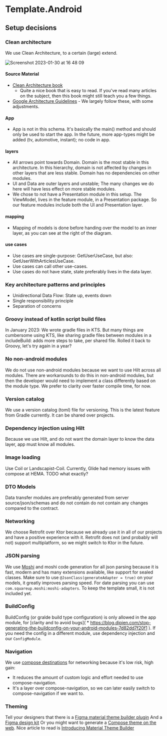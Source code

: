 # Template.Android

## Setup decisions

### Clean architecture

We use Clean Architecture, to a certain (large) extend.

![Screenshot 2023-01-30 at 16 48 09](https://user-images.githubusercontent.com/2270625/215524950-d65bf0ce-1f7a-4c81-a2fa-d6dd4b757420.png)

#### Source Material

- [Clean Architecture book](https://www.amazon.nl/Clean-Architecture-Craftsmans-Software-Structure/dp/0134494164/ref=sr_1_1?__mk_nl_NL=%C3%85M%C3%85%C5%BD%C3%95%C3%91&crid=3PL4CNRB0N4UI&keywords=Robert+C.+Martin+Series+-+Clean+Architecture&qid=1675245338&sprefix=robert+c.+martin+series+-+clean+architecture%2Caps%2C54&sr=8-1)
  - Quite a nice book that is easy to read. If you've read many articles on the subject, then this
  book might still teach you a few things.
- [Google Architecture Guidelines](https://developer.android.com/topic/architecture) - We largely
  follow these, with some adjustments.

#### App

- App is not in this schema. It's basically the main() method and should only be used to start the
  app. In the future, more app-types might be added (tv, automotive, instant); no code in app.

#### layers

- All arrows point towards Domain. Domain is the most stable in this architecture. In this
  hierarchy, domain is not affected by changes in other layers that are less stable. Domain has no
  dependencies on other modules.
- UI and Data are outer layers and unstable; The many changes we do here will have less effect on
  more stable modules.
- We chose to not have a Presentation module in this setup. The ViewModel, lives in the feature
  module, in a Presentation package. So our feature modules include both the UI and Presentation
  layer.

#### mapping

- Mapping of models is done before handing over the model to an inner layer, as you can see at the
  right of the diagram.

#### use cases

- Use cases are single-purpose: GetUserUseCase, but also: GetUserWithArticlesUseCase.
- Use cases can call other use-cases.
- Use cases do not have state, state preferably lives in the data layer.

### Key architecture patterns and principles

- Unidirectional Data Flow: State up, events down
- Single responsibility principle
- Separation of concerns

### Groovy instead of kotlin script build files

In January 2023: We wrote gradle files in KTS. But many things are cumbersome using KTS, like
sharing gradle files between modules in a includeBuild: adds more steps to take, per shared file.
Rolled it back to Groovy, let's try again in
a year?

### No non-android modules

We do not use non-android modules because we want to use Hilt across all modules. There are
workarounds to do this in non-android modules, but then the developer would need to implement a
class differently based on the module type. We prefer to clarity over faster compile time, for
now.

### Version catalog

We use a version catalog (toml) file for versioning. This is the latest feature from Gradle
currently. It can be shared over projects.

### Dependency injection using Hilt

Because we use Hilt, and do not want the domain layer to know the data layer, app must know all
modules.

### Image loading

Use Coil or Landscapist-Coil. Currently, Glide had memory issues with compose at HEMA. TODO what
exactly?

### DTO Models

Data transfer modules are preferably generated from server source/json/schemas and do not contain
do not contain any changes compared to the contract.

### Networking

We choose Retrofit over Ktor because we already use it in all of our projects and have a positive
experience with it. Retrofit does not (and probably will not) support multiplatform, so we might
switch to Ktor in the future.

### JSON parsing

We use [Moshi](https://github.com/square/moshi) and moshi code generation for all json parsing
because it is fast, modern and has many extensions available, like support for sealed classes.
Make sure to use `@JsonClass(generateAdapter = true)` on your models, it greatly improves parsing
speed.
For date parsing you can use `com.squareup.moshi:moshi-adapters`. To keep the template small, it is
not included yet.

### BuildConfig

BuildConfig (or gralde build type configuration) is only allowed in the app module,
for [clarity and to avoid bugs]( * https://blog.dipien.com/stop-generating-the-buildconfig-on-your-android-modules-7d82dd7f20f1
). If you need the config in a different module, use dependency injection and our `ConfigModule`.

### Navigation

We use [compose destinations](https://github.com/raamcosta/compose-destinations) for networking because it's low risk, high gain:
- It reduces the amount of custom logic and effort needed to use compose-navigation. 
- It's a layer over compose-navigation, so we can later easily switch to compose-navigation if we want to.

### Theming
Tell your designers that there is a [Figma material theme builder plugin](https://www.figma.com/community/plugin/1034969338659738588)
And a [Figma design kit](https://www.figma.com/community/file/1035203688168086460)
Or you might want to generate a [Compose theme on the web](https://m3.material.io/theme-builder#/dynamic).
Nice article to read is [Introducing Material Theme Builder](https://m2.material.io/material-theme-builder/)